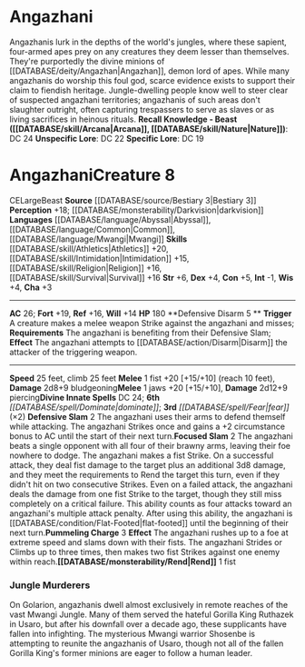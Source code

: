 ﻿---
ac: '26'
alignment: CE
all_resistance: null
burrow_speed: null
charisma: '+3'
climb_speed: '25'
constitution: '+5'
creature_ability:
- Defensive Disarm
- Defensive Slam
- Focused Slam
- Pummeling Charge
- Rend
creature_family: null
description: 'Angazhanis lurk in the depths of the world''s jungles, where these sapient,
  four-armed apes prey on any creatures they deem lesser than themselves. They''re
  purportedly the divine minions of [[DATABASE/deity/Angazhan|Angazhan]] , demon lord
  of apes. While many angazhanis do worship this foul god, scarce evidence exists
  to support their claim to fiendish heritage. Jungle-dwelling people know well to
  steer clear of suspected angazhani territories; angazhanis of such areas don''t
  slaughter outright, often capturing trespassers to serve as slaves or as living
  sacrifices in heinous rituals.<br/><br/><b><u>Recall Knowledge - Beast</u> ( [[DATABASE/skill/Arcana|Arcana]]
  , [[DATABASE/skill/Nature|Nature]] )</b>: DC 24<br/><b><u>Unspecific Lore</u></b>:
  DC 22<br/><b><u>Specific Lore</u></b>: DC 19'
dexterity: '+4'
element: null
fly_speed: null
fortitude: '+19'
hardness: null
hp: '180'
id: '1062'
immunity: null
intelligence: '-1'
land_speed: '25'
language:
- '[[DATABASE/language/Abyssal|Abyssal]]'
- '[[DATABASE/language/Common|Common]]'
- '[[DATABASE/language/Mwangi|Mwangi]]'
level: '8'
max_speed: '25'
name: Angazhani
perception: '+18'
rarity: Common
reflex: '+16'
resistance: null
rus_type_level: null
school: null
sense:
- '[[DATABASE/monsterability/Darkvision|darkvision]]'
size: Large
skill:
- '[[DATABASE/skill/Athletics|Athletics]] +20'
- '[[DATABASE/skill/Intimidation|Intimidation]] +15'
- '[[DATABASE/skill/Religion|Religion]] +16'
- '[[DATABASE/skill/Survival|Survival]] +16'
source: '[[DATABASE/source/Bestiary 3|Bestiary 3]]'
speed:
- 25 feet
- climb 25 feet
spell:
- '[[DATABASE/spell/Dominate|Dominate]]'
- '[[DATABASE/spell/Fear|Fear]]'
strength: '+6'
strength_req: '6'
strongest_save:
- Fortitude
swim_speed: null
trait:
- '[[DATABASE/trait/Beast|Beast]]'
type: Creature
vision: Darkvision
weakest_save:
- Will
weakness: null
will: '+14'
wisdom: '+4'

---
# Angazhani

Angazhanis lurk in the depths of the world's jungles, where these sapient, four-armed apes prey on any creatures they deem lesser than themselves. They're purportedly the divine minions of [[DATABASE/deity/Angazhan|Angazhan]], demon lord of apes. While many angazhanis do worship this foul god, scarce evidence exists to support their claim to fiendish heritage. Jungle-dwelling people know well to steer clear of suspected angazhani territories; angazhanis of such areas don't slaughter outright, often capturing trespassers to serve as slaves or as living sacrifices in heinous rituals.
**Recall Knowledge - Beast ([[DATABASE/skill/Arcana|Arcana]], [[DATABASE/skill/Nature|Nature]])**: DC 24
**Unspecific Lore**: DC 22
**Specific Lore**: DC 19

# Angazhani<span class="item-type">Creature 8</span>

<span class="trait-alignment item-trait">CE</span><span class="trait-size item-trait">Large</span><span class="item-trait">Beast</span>
**Source** [[DATABASE/source/Bestiary 3|Bestiary 3]]
**Perception** +18; [[DATABASE/monsterability/Darkvision|darkvision]]
**Languages** [[DATABASE/language/Abyssal|Abyssal]], [[DATABASE/language/Common|Common]], [[DATABASE/language/Mwangi|Mwangi]]
**Skills** [[DATABASE/skill/Athletics|Athletics]] +20, [[DATABASE/skill/Intimidation|Intimidation]] +15, [[DATABASE/skill/Religion|Religion]] +16, [[DATABASE/skill/Survival|Survival]] +16
**Str** +6, **Dex** +4, **Con** +5, **Int** -1, **Wis** +4, **Cha** +3

---
**AC** 26; **Fort** +19, **Ref** +16, **Will** +14
**HP** 180
<span class="in-box-ability">**Defensive Disarm <span class="action-icon">5</span> ** **Trigger** A creature makes a melee weapon Strike against the angazhani and misses; **Requirements** The angazhani is benefiting from their Defensive Slam; **Effect** The angazhani attempts to [[DATABASE/action/Disarm|Disarm]] the attacker of the triggering weapon.</span>

---
**Speed** 25 feet, climb 25 feet
<span class="in-box-ability">**Melee** <span class="action-icon">1</span> fist +20 [+15/+10] (reach 10 feet), **Damage** 2d8+9 bludgeoning</span><span class="in-box-ability">**Melee** <span class="action-icon">1</span> jaws +20 [+15/+10], **Damage** 2d12+9 piercing</span>**Divine Innate Spells** DC 24; **6th** _[[DATABASE/spell/Dominate|dominate]]_; **3rd** _[[DATABASE/spell/Fear|fear]]_ (×2)
<span class="in-box-ability">**Defensive Slam** <span class="action-icon">2</span> The angazhani uses their arms to defend themself while attacking. The angazhani Strikes once and gains a +2 circumstance bonus to AC until the start of their next turn.</span><span class="in-box-ability">**Focused Slam** <span class="action-icon">2</span> The angazhani beats a single opponent with all four of their brawny arms, leaving their foe nowhere to dodge. The angazhani makes a fist Strike. On a successful attack, they deal fist damage to the target plus an additional 3d8 damage, and they meet the requirements to Rend the target this turn, even if they didn't hit on two consecutive Strikes. Even on a failed attack, the angazhani deals the damage from one fist Strike to the target, though they still miss completely on a critical failure. This ability counts as four attacks toward an angazhani's multiple attack penalty. After using this ability, the angazhani is [[DATABASE/condition/Flat-Footed|flat-footed]] until the beginning of their next turn.</span><span class="in-box-ability">**Pummeling Charge** <span class="action-icon">3</span> **Effect** The angazhani rushes up to a foe at extreme speed and slams down with their fists. The angazhani Strides or Climbs up to three times, then makes two fist Strikes against one enemy within reach.</span><span class="in-box-ability">**[[DATABASE/monsterability/Rend|Rend]]** <span class="action-icon">1</span> fist</span>

###  Jungle Murderers

On Golarion, angazhanis dwell almost exclusively in remote reaches of the vast Mwangi Jungle. Many of them served the hateful Gorilla King Ruthazek in Usaro, but after his downfall over a decade ago, these supplicants have fallen into infighting. The mysterious Mwangi warrior Shosenbe is attempting to reunite the angazhanis of Usaro, though not all of the fallen Gorilla King's former minions are eager to follow a human leader.